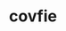 ---
title: "covfie"
layout: cache
categories: [package, develop]
meta: {"compilers": ["gcc@11.4.0"], "num_specs": 3, "num_specs_by_stack": {"hep": 3, "root": 3}, "oss": ["ubuntu22.04"], "platforms": ["linux"], "stacks": ["hep", "root"], "targets": ["x86_64_v3"], "versions": ["0.14.0"]}
spec_details: [{"compiler": "gcc@11.4.0", "hash": "6olk4s7odzcvzzdkthg7r2f3ab43add5", "os": "ubuntu22.04", "platform": "linux", "size": "-", "stacks": ["hep", "root"], "target": "x86_64_v3", "variants": ["build_system=cmake", "build_type=Release", "~cuda", "generator=make", "~ipo", "~rocm"], "versions": ["0.14.0"]}, {"compiler": "gcc@11.4.0", "hash": "h4qjj7s74t6roj4v6vaotjfbcvq3vi77", "os": "ubuntu22.04", "platform": "linux", "size": "-", "stacks": ["hep", "root"], "target": "x86_64_v3", "variants": ["build_system=cmake", "build_type=Release", "~cuda", "generator=make", "~ipo", "~rocm"], "versions": ["0.14.0"]}, {"compiler": "gcc@11.4.0", "hash": "wuphyf4kvlvtk6v2zsh65f2z3gqpsrzy", "os": "ubuntu22.04", "platform": "linux", "size": "-", "stacks": ["hep", "root"], "target": "x86_64_v3", "variants": ["build_system=cmake", "build_type=Release", "~cuda", "generator=make", "~ipo", "~rocm"], "versions": ["0.14.0"]}]
---